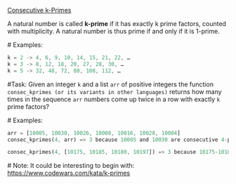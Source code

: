 [Consecutive k-Primes](https://www.codewars.com/kata/573182c405d14db0da00064e)

A natural number is called **k-prime** if it has exactly k prime factors, counted with multiplicity. A natural number is thus prime if and only if it is 1-prime.

\# Examples:

```rust
k = 2 -> 4, 6, 9, 10, 14, 15, 21, 22, …
k = 3 -> 8, 12, 18, 20, 27, 28, 30, …
k = 5 -> 32, 48, 72, 80, 108, 112, …
```

\#Task: Given an integer `k` and a list `arr` of positive integers the function `consec_kprimes (or its variants in other languages)` returns how many times in the sequence `arr` numbers come up twice in a row with exactly `k` prime factors? 

\# Examples:

```rust
arr = [10005, 10030, 10026, 10008, 10016, 10028, 10004]
consec_kprimes(4, arr) => 3 because 10005 and 10030 are consecutive 4-primes, 10030 and 10026 too as well as 10028 and 10004 but 10008 and 10016 are 6-primes.

consec_kprimes(4, [10175, 10185, 10180, 10197]) => 3 because 10175-10185 and 10185- 10180 and 10180-10197 are all consecutive 4-primes.
```

\# Note: It could be interesting to begin with: <https://www.codewars.com/kata/k-primes>